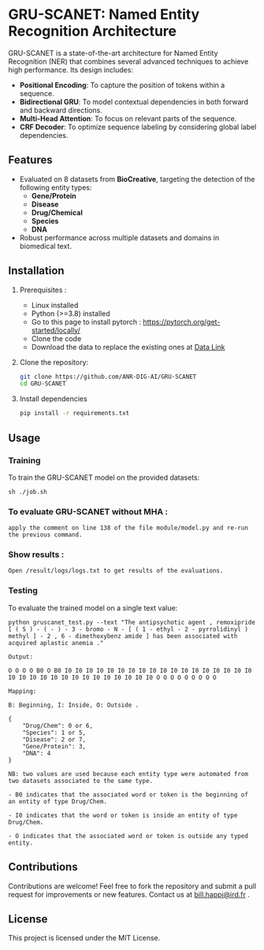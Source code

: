 # GRU-SCANET: Named Entity Recognition Architecture

GRU-SCANET is a state-of-the-art architecture for Named Entity Recognition (NER) that combines several advanced techniques to achieve high performance. Its design includes:
- **Positional Encoding**: To capture the position of tokens within a sequence.
- **Bidirectional GRU**: To model contextual dependencies in both forward and backward directions.
- **Multi-Head Attention**: To focus on relevant parts of the sequence.
- **CRF Decoder**: To optimize sequence labeling by considering global label dependencies.

## Features
- Evaluated on 8 datasets from **BioCreative**, targeting the detection of the following entity types:
  - **Gene/Protein**
  - **Disease**
  - **Drug/Chemical**
  - **Species**
  - **DNA**
- Robust performance across multiple datasets and domains in biomedical text.

## Installation
1. Prerequisites : 
    - Linux installed
    - Python (>=3.8) installed
    - Go to this page to install pytorch : https://pytorch.org/get-started/locally/
    - Clone the code
    - Download the data to replace the existing ones at [Data Link](https://drive.google.com/file/d/1vPMGqSp9sk8-eiVzjSUkfzCdfnjU8bx0/view?usp=sharing)

2. Clone the repository:
   ```bash
   git clone https://github.com/ANR-DIG-AI/GRU-SCANET
   cd GRU-SCANET
3. Install dependencies

    ``` bash 
    pip install -r requirements.txt
## Usage
### Training
To train the GRU-SCANET model on the provided datasets:

    sh ./job.sh

### To evaluate GRU-SCANET without MHA : 

    apply the comment on line 138 of the file module/model.py and re-run the previous command.

### Show results : 

    Open /result/logs/logs.txt to get results of the evaluations.


### Testing
To evaluate the trained model on a single text value:

    python gruscanet_test.py --text "The antipsychotic agent , remoxipride [ ( S ) - ( - ) - 3 - bromo - N - [ ( 1 - ethyl - 2 - pyrrolidinyl ) methyl ] - 2 , 6 - dimethoxybenz amide ] has been associated with acquired aplastic anemia ."
    
    Output: 

    O O O O B0 O B0 I0 I0 I0 I0 I0 I0 I0 I0 I0 I0 I0 I0 I0 I0 I0 I0 I0 I0 I0 I0 I0 I0 I0 I0 I0 I0 I0 I0 I0 I0 I0 I0 O O O O O O O O O

    Mapping: 

    B: Beginning, I: Inside, O: Outside .
    
    {
        "Drug/Chem": 0 or 6,
        "Species": 1 or 5,
        "Disease": 2 or 7,
        "Gene/Protein": 3,
        "DNA": 4
    } 
    
    NB: two values are used because each entity type were automated from two datasets associated to the same type.

    - B0 indicates that the associated word or token is the beginning of an entity of type Drug/Chem.

    - I0 indicates that the word or token is inside an entity of type Drug/Chem.

    - O indicates that the associated word or token is outside any typed entity.



## Contributions
Contributions are welcome! Feel free to fork the repository and submit a pull request for improvements or new features. Contact us at bill.happi@ird.fr .

## License
This project is licensed under the MIT License.

